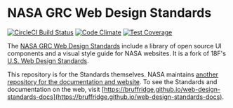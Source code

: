# NASA GRC Web Design Standards
[![CircleCI Build Status](https://circleci.com/gh/bruffridge/web-design-standards/tree/develop.svg?style=shield)](https://circleci.com/gh/bruffridge/web-design-standards/tree/develop)
[![Code Climate](https://lima.codeclimate.com/github/bruffridge/web-design-standards/badges/gpa.svg)](https://lima.codeclimate.com/github/bruffridge/web-design-standards)
[![Test Coverage](https://lima.codeclimate.com/github/bruffridge/web-design-standards/badges/coverage.svg)](https://lima.codeclimate.com/github/bruffridge/web-design-standards/coverage)

The [NASA GRC Web Design Standards](https://bruffridge.github.io/web-design-standards-docs) include a library of open source UI components and a visual style guide for NASA websites. It is a fork of 18F's [U.S. Web Design Standards](https://github.com/18F/web-design-standards).

This repository is for the Standards themselves. NASA maintains [another repository for the documentation and website](https://github.com/bruffridge/web-design-standards-docs). To see the Standards and documentation on the web, visit [https://bruffridge.github.io/web-design-standards-docs](https://bruffridge.github.io/web-design-standards-docs).

